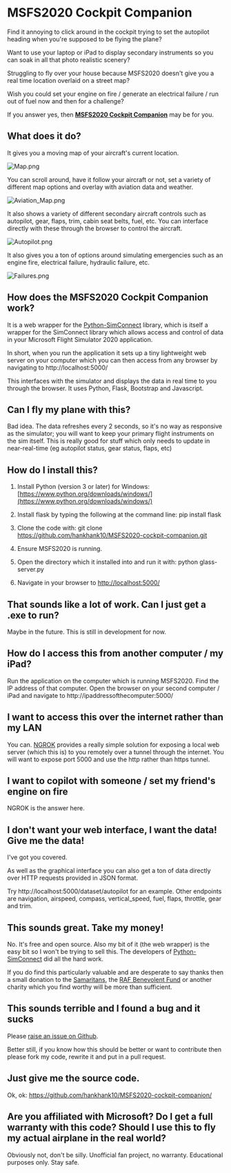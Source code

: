 # MSFS2020 Cockpit Companion

Find it annoying to click around in the cockpit trying to set the autopilot heading when you're supposed to be flying the plane?

Want to use your laptop or iPad to display secondary instruments so you can soak in all that photo realistic scenery?

Struggling to fly over your house because MSFS2020 doesn't give you a real time location overlaid on a street map?

Wish you could set your engine on fire / generate an electrical failure / run out of fuel now and then for a challenge?

If you answer yes, then **[MSFS2020 Cockpit Companion](https://github.com/hankhank10/MSFS2020-cockpit-companion/)** may be for you.

## What does it do?

It gives you a moving map of your aircraft's current location.  

![Map.png]({{site.baseurl}}/Map.png)

You can scroll around, have it follow your aircraft or not, set a variety of different map options and overlay with aviation data and weather.

![Aviation_Map.png]({{site.baseurl}}/Aviation_Map.png)
 
It also shows a variety of different secondary aircraft controls such as autopilot, gear, flaps, trim, cabin seat belts, fuel, etc.  You can interface directly with these through the browser to control the aircraft.

![Autopilot.png]({{site.baseurl}}/Autopilot.png)

It also gives you a ton of options around simulating emergencies such as an engine fire, electrical failure, hydraulic failure, etc.

![Failures.png]({{site.baseurl}}/Failures.png)


## How does the MSFS2020 Cockpit Companion work?

It is a web wrapper for the [Python-SimConnect](https://github.com/odwdinc/Python-SimConnect) library, which is itself a wrapper for the SimConnect library which allows access and control of data in your Microsoft Flight Simulator 2020 application.

In short, when you run the application it sets up a tiny lightweight web server on your computer which you can then access from any browser by navigating to http://localhost:5000/

This interfaces with the simulator and displays the data in real time to you through the browser. It uses Python, Flask, Bootstrap and Javascript.

## Can I fly my plane with this?

Bad idea. The data refreshes every 2 seconds, so it's no way as responsive as the simulator; you will want to keep your primary flight instruments on the sim itself. This is really good for stuff which only needs to update in near-real-time (eg autopilot status, gear status, flaps, etc)

## How do I install this?

1. Install Python (version 3 or later) for Windows: [https://www.python.org/downloads/windows/](https://www.python.org/downloads/windows/)

2. Install flask by typing the following at the command line: pip install flask

3. Clone the code with: git clone https://github.com/hankhank10/MSFS2020-cockpit-companion.git

4. Ensure MSFS2020 is running.

5. Open the directory which it installed into and run it with: python glass-server.py

6. Navigate in your browser to [http://localhost:5000/](http://localhost:5000/)

## That sounds like a lot of work. Can I just get a .exe to run?

Maybe in the future. This is still in development for now.

## How do I access this from another computer / my iPad?

Run the application on the computer which is running MSFS2020. Find the IP address of that computer. Open the browser on your second computer / iPad and navigate to http://ipaddressofthecomputer:5000/

## I want to access this over the internet rather than my LAN

You can. [NGROK](https://ngrok.com/) provides a really simple solution for exposing a local web server (which this is) to you remotely over a tunnel through the internet. You will want to expose port 5000 and use the http rather than https tunnel.

## I want to copilot with someone / set my friend's engine on fire

NGROK is the answer here.

## I don't want your web interface, I want the data! Give me the data!

I've got you covered.

As well as the graphical interface you can also get a ton of data directly over HTTP requests provided in JSON format.

Try http://localhost:5000/dataset/autopilot for an example.  Other endpoints are navigation, airspeed, compass, vertical_speed, fuel, flaps, throttle, gear and trim.

## This sounds great. Take my money!

No. It's free and open source. Also my bit of it (the web wrapper) is the easy bit so I won't be trying to sell this. The developers of [Python-SimConnect](https://github.com/odwdinc/Python-SimConnect) did all the hard work.

If you do find this particularly valuable and are desperate to say thanks then a small donation to the [Samaritans](https://www.samaritans.org/donate-now/), the [RAF Benevolent Fund](https://www.rafbf.org/ways-to-give/online-donation) or another charity which you find worthy will be more than sufficient.

## This sounds terrible and I found a bug and it sucks

Please [raise an issue on Github](https://github.com/hankhank10/MSFS2020-cockpit-companion/issues).

Better still, if you know how this should be better or want to contribute then please fork my code, rewrite it and put in a pull request.

## Just give me the source code.

Ok, ok: https://github.com/hankhank10/MSFS2020-cockpit-companion/

## Are you affiliated with Microsoft? Do I get a full warranty with this code? Should I use this to fly my actual airplane in the real world?

Obviously not, don't be silly. Unofficial fan project, no warranty. Educational purposes only. Stay safe.

